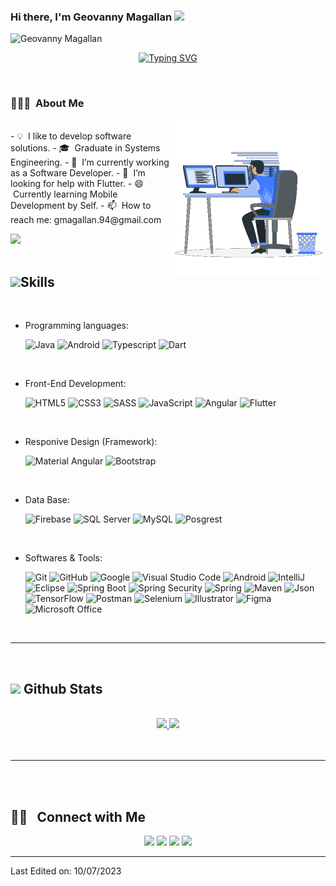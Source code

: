 ### Hi there, <b>I'm Geovanny Magallan </b><img src="https://media.giphy.com/media/hvRJCLFzcasrR4ia7z/giphy.gif" width="25">

<img alt="Geovanny Magallan" src="https://firebasestorage.googleapis.com/v0/b/geovanny-m.appspot.com/o/img%2Fbanner%2Fbn_developerGM1.png?alt=media&token=d093fbd9-3d1e-4bd0-9c62-adc1e6dd4519"/>

<p align="center">
  <a href="https://git.io/typing-svg"><img src="https://readme-typing-svg.demolab.com?font=Fira+Code&pause=1000&color=19F79C&background=F8F8F8&center=true&vCenter=true&width=500&lines=%7BMobile_Developer...%7D;%3CFront_End_Developer%2F%3E;%5BBack_End_Developer%5D;%2F**Computer_Science_Student**%2F%2F;%2F%2FTechnology...%3C3+*.*" alt="Typing SVG" /></a>
</p>

<br>

### 👨🏻‍💻 &nbsp;About Me

<picture> <img align="right" src="https://github.com/0xAbdulKhalid/0xAbdulKhalid/raw/main/assets/mdImages/Right_Side.gif" width = 250px></picture>

<br>
- 💡 &nbsp;I like to develop software solutions.
- 🎓 &nbsp;Graduate in Systems Engineering.
- 🔭 &nbsp;I’m currently working as a Software Developer.
- 🤔 &nbsp;I’m looking for help with Flutter.
- 😄 &nbsp;Currently learning Mobile Development by Self.
- 📫 &nbsp;How to reach me: gmagallan.94@gmail.com

<br>

<img src="https://user-images.githubusercontent.com/73097560/115834477-dbab4500-a447-11eb-908a-139a6edaec5c.gif"><br><br>

## <img src="https://media2.giphy.com/media/QssGEmpkyEOhBCb7e1/giphy.gif?cid=ecf05e47a0n3gi1bfqntqmob8g9aid1oyj2wr3ds3mg700bl&rid=giphy.gif" width ="25" margin-right="5px">Skills
<br>

<p align="center">

- Programming languages:

    ![Java](https://img.shields.io/badge/-Java-10334c?style=flat&logo=Java&logoColor=f8f8f8)
    ![Android](https://img.shields.io/badge/-Android%20Studio-10334c?style=flat&logo=android-studio)
    ![Typescript](https://img.shields.io/badge/-Typescript-10334c?style=flat&logo=typescript)
    ![Dart](https://img.shields.io/badge/-Dart-10334c?style=flat&logo=dart&logoColor=27a2f6)

<br>   
    
- Front-End Development:

    ![HTML5](https://img.shields.io/badge/-Html5-10334c?style=flat&logo=HTML5)
    ![CSS3](https://img.shields.io/badge/-Css3-10334c?style=flat&logo=CSS3&logoColor=20a4d8)
    ![SASS](https://img.shields.io/badge/-Sass-10334c?style=flat&logo=sass)
    ![JavaScript](https://img.shields.io/badge/-JavaScript-10334c?style=flat&logo=javascript)
    ![Angular](https://img.shields.io/badge/-Angular-10334c?style=flat&logo=angular&logoColor=ff2a5e)
    ![Flutter](https://img.shields.io/badge/-Flutter-10334c?style=flat&logo=flutter&logoColor=27a2f6)

<br>

- Responive Design (Framework):

    ![Material Angular](https://img.shields.io/badge/-Angular%20Material-10334c?style=flat&logo=angular)
    ![Bootstrap](https://img.shields.io/badge/-Bootstrap-10334c?style=flat&logo=bootstrap)

<br>

- Data Base:

    ![Firebase](https://img.shields.io/badge/-Firebase-10334c?style=flat&logo=firebase)
    ![SQL Server](https://img.shields.io/badge/-Sql%20Server-10334c?style=flat&logo=microsoft-sql-server)
    ![MySQL](https://img.shields.io/badge/-Mysql-10334c?style=flat&logo=mysql&logoColor=f8f8f8)
    ![Posgrest](https://img.shields.io/badge/-Postgresql-10334c?style=flat&logo=postgresql&logoColor=f8f8f8)
    
<br>

- Softwares & Tools:

    ![Git](https://img.shields.io/badge/-Git-10334c?style=flat&logo=git)
    ![GitHub](https://img.shields.io/badge/-GitHub-10334c?style=flat&logo=github)
    ![Google](https://img.shields.io/badge/-Google-10334c?style=flat&logo=google&logoColor=ff2a5e)
    ![Visual Studio Code](https://img.shields.io/badge/-VS%20Code-10334c?style=flat&logo=visual-studio-code&logoColor=007ACC)
    ![Android](https://img.shields.io/badge/-Android-10334c?style=flat&logo=android)
    ![IntelliJ](https://img.shields.io/badge/-IntelliJ-10334c?style=flat&logo=jetbrains)
    ![Eclipse](https://img.shields.io/badge/-Eclipse-10334c?style=flat&logo=eclipse-ide)
    ![Spring Boot](https://img.shields.io/badge/-Spring%20Boot-10334c?style=flat&logo=spring-boot)
    ![Spring Security](https://img.shields.io/badge/-Spring%20Security-10334c?style=flat&logo=springsecurity)
    ![Spring](https://img.shields.io/badge/-Spring-10334c?style=flat&logo=spring)
    ![Maven](https://img.shields.io/badge/-Maven-10334c?style=flat&logo=maven)
    ![Json](https://img.shields.io/badge/-Json-10334c?style=flat&logo=json)
    ![TensorFlow](https://img.shields.io/badge/-Tensorflow-10334c?style=flat&logo=tensorflow)
    ![Postman](https://img.shields.io/badge/-Postman-10334c?style=flat&logo=postman)
    ![Selenium](https://img.shields.io/badge/-Selenium-10334c?style=flat&logo=selenium)
    ![Illustrator](https://img.shields.io/badge/-Illustrator-10334c?style=flat&logo=adobe-illustrator)
    ![Figma](https://img.shields.io/badge/-Figma-10334c?style=flat&logo=figma)
    ![Microsoft Office](https://img.shields.io/badge/-Microsoft%20Office-10334c?style=flat&logo=microsoftoffice)

</p>

<br>

-----

<br>


## <img src="https://media.giphy.com/media/iY8CRBdQXODJSCERIr/giphy.gif" width="25"><b> Github Stats </b>
<br>

<div align="center">
    <a href="https://github.com/AVS1508">
        <img height="180em" src="https://github-readme-stats-eight-theta.vercel.app/api?username=GeovannyAlExRs&show_icons=true&theme=algolia&include_all_commits=true&count_private=true"/>
        <img height="180em" src="https://github-readme-stats-eight-theta.vercel.app/api/top-langs/?username=GeovannyAlExRs&layout=compact&langs_count=8&theme=algolia"/>
    </a>
</div>

<br>
<br>

-----

<br>
<br>

## 🤝🏻 &nbsp; Connect with Me

<p align="center">
    <a href="https://www.linkedin.com/in/geovanny-magallan-59ab5b99/"><img src="https://img.shields.io/badge/-Aditya%20Vikram%20Singh-208fd8?style=flat&logo=Linkedin&logoColor=f8f8f8"/></a>
    <a href="mailto:gmagallan.94@gmail.com"><img src="https://img.shields.io/badge/-avsingh@umass.edu-D14836?style=flat&logo=Gmail&logoColor=f8f8f8"/></a>
    <a href="https://www.instagram.com/geovanny_alex_rs/"><img src="https://img.shields.io/badge/-@adityavs__-ff2a5e?style=flat&logo=Instagram&logoColor=f8f8f8"/></a>
    <a href="https://twitter.com/GeovannyAlexRs"><img src="https://img.shields.io/badge/-@AVS1508-20a4d8?style=flat&logo=twitter&logoColor=f8f8f8"/></a>
</p>

-----
Last Edited on: 10/07/2023
